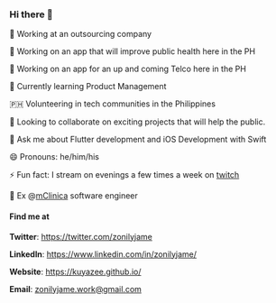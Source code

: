 ### Hi there 👋

🔭 Working at an outsourcing company

🏥 Working on an app that will improve public health here in the PH

📶 Working on an app for an up and coming Telco here in the PH

🌱 Currently learning Product Management

🇵🇭 Volunteering in tech communities in the Philippines

👯 Looking to collaborate on exciting projects that will help the public.

💬 Ask me about Flutter development and iOS Development with Swift

😄 Pronouns: he/him/his

⚡ Fun fact: I stream on evenings a few times a week on [twitch](https://twitch.tv/tempuratempest/)

💼 Ex @[mClinica](http://mclinica.com/) software engineer

#### Find me at 

**Twitter**: https://twitter.com/zonilyjame

**LinkedIn**: https://www.linkedin.com/in/zonilyjame/

**Website**: https://kuyazee.github.io/

**Email**: zonilyjame.work@gmail.com
